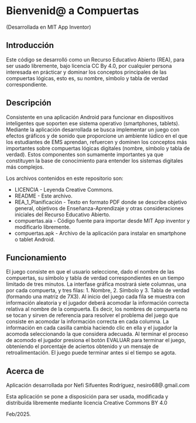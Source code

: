 # Bienvenid@ a Compuertas
(Desarrollada en MIT App Inventor)

## Introducción

Este código se desarrolló como un Recurso Educativo Abierto (REA), para ser usado libremente, bajo licencia CC By 4.0, por cualquier persona interesada en prácticar y dominar los conceptos principales de las compuertas lógicas, esto es, su nombre, símbolo y tabla de verdad correspondiente.

## Descripción

Consistente en una aplicación Android para funcionar en dispositivos inteligentes que soporten ese sistema operativo (smartphones, tablets). Mediante la aplicación desarrollada se busca implementar un juego con efectos gráficos y de sonido que proporcione un ambiente lúdico en el que los estudiantes de EMS aprendan, refuercen y dominen los conceptos más importantes sobre compuertas lógicas digitales (nombre, símbolo y tabla de verdad). Estos componentes son sumamente importantes ya que constituyen la base de conocimiento para entender los sistemas digitales más complejos.

Los archivos contenidos en este repositorio son:
* LICENCIA - Leyenda Creative Commons.
* README - Este archivo.
* REA_1_Planificación - Texto en formato PDF donde se describe objetivo general, objetivos de Enseñanza-Aprendizaje y otras consideraciones iniciales del Recurso Educativo Abierto.
* compuertas.aia - Código fuente para importar desde MIT App inventor y modificarlo libremente.
* compuertas.apk - Archivo de la aplicación para instalar en smartphone o tablet Android.

## Funcionamiento

El juego consiste en que el usuario seleccione, dado el nombre de las compuertas, su símbolo y tabla de verdad correspondientes en un tiempo limitado de tres minutos.
La interfase gráfica mostrará siete columnas, una por cada compuerta, y tres filas: 1. Nombre, 2. Símbolo y 3. Tabla de verdad (formando una matriz de 7X3).
Al inicio del juego cada fila se muestra con información aleatoria y el jugador deberá acomodar la información correcta relativa al nombre de la compuerta. Es decir, los nombres de compuerta no se tocan y sirven de referencia para resolver el problema del juego que consiste en acomodar la información correcta en cada columna.
La información en cada casilla cambia haciendo clic en ella y el jugador la acomoda seleccionando la que considera adecuada.
Al terminar el proceso de acomodo el jugador presiona el botón EVALUAR para terminar el juego, obteniendo el porcentaje de aciertos obtenido y un mensaje de retroalimentación. El juego puede terminar antes si el tiempo se agota.
 
## Acerca de

Aplicación desarrollada por Nefi Sifuentes Rodríguez, nesiro68@.gmail.com

Esta aplicación se pone a disposición para ser usada, modificada y distribuída libremente mediante licencia Creative Commons BY 4.0


Feb/2025.
